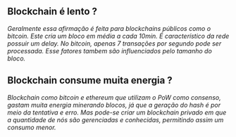 ## Blockchain é lento ?
*Geralmente essa afirmação é feita para blockchains públicos como o bitcoin. Este cria um bloco em média a cada 10min.
É característico da rede possuir um delay. 
No bitcoin, apenas 7 transações por segundo pode ser processada. Esse fatores tambem são influenciados pelo tamanho do bloco.*

## Blockchain consume muita energia ?

*Blockchain como bitcoin e ethereum que utilizam o PoW como consenso,
gastam muita energia minerando blocos, já que a geração do hash é por meio da tentativa e erro.*
*Mas pode-se criar um blockchain privado em que a quantidade de nós são gerenciadas e conhecidas, permitindo assim um consumo menor.*
